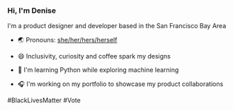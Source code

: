 ### Hi, I'm Denise

I'm a product designer and developer based in the San Francisco Bay Area
- 🌏 Pronouns: [she/her/hers/herself](https://pronoun.is/she)

- 😄 Inclusivity, curiosity and coffee spark my designs
- 🌱 I'm learning Python while exploring machine learning
- 🎧 I'm working on my portfolio to showcase my product collaborations


#BlackLivesMatter
#Vote

<!--
**DeniseFafette/denisefafette** is a ✨ _special_ ✨ repository because its `README.md` (this file) appears on your GitHub profile.

Here are some ideas to get you started:

- 🔭 I’m currently working on ...
- 🌱 I’m currently learning ...
- 👯 I’m looking to collaborate on ...
- 🤔 I’m looking for help with ...
- 💬 Ask me about ...
- 📫 How to reach me: ...
- 😄 Pronouns: ...
- ⚡ Fun fact: ...
-->
